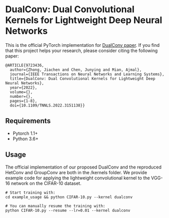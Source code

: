 # DualConv: Dual Convolutional Kernels for Lightweight Deep Neural Networks
This is the official PyTorch implementation for [DualConv paper](https://ieeexplore.ieee.org/document/9723436). If you find that this project helps your research, please consider citing the following paper:
```
@ARTICLE{9723436,
  author={Zhong, Jiachen and Chen, Junying and Mian, Ajmal},
  journal={IEEE Transactions on Neural Networks and Learning Systems}, 
  title={DualConv: Dual Convolutional Kernels for Lightweight Deep Neural Networks}, 
  year={2022},
  volume={},
  number={},
  pages={1-8},
  doi={10.1109/TNNLS.2022.3151138}}
```
## Requirements
- Pytorch 1.1+
- Python 3.6+
## Usage
The official implementation of our proposed DualConv and the reproduced HetConv and GroupConv are both in the /kernels folder. We provide example code for applying the lightweight convolutional kernel to the VGG-16 network on the CIFAR-10 dataset.
```
# Start training with: 
cd example_usage && python CIFAR-10.py --kernel dualconv

# You can manually resume the training with: 
python CIFAR-10.py --resume --lr=0.01 --kernel dualconv
```